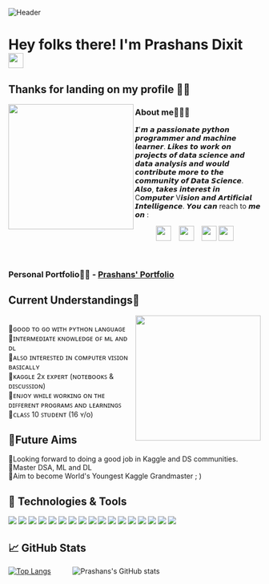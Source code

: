 ![Header](https://github.com/prishuprograms/prishuprograms/blob/main/assets/profile_banner.png "Header") 

# Hey folks there! I'm Prashans Dixit <img src="https://raw.githubusercontent.com/MartinHeinz/MartinHeinz/master/wave.gif" width="30px"> 
## Thanks for landing on my profile 🙏🏻

<p>
  <img width="250" align='left' src="https://github.com/prishuprograms/prishuprograms/blob/main/assets/hello_gif.gif?raw=true">
</p>

### About me🙋🏻‍♂️

𝙄'𝙢 𝙖 𝙥𝙖𝙨𝙨𝙞𝙤𝙣𝙖𝙩𝙚 𝙥𝙮𝙩𝙝𝙤𝙣 𝙥𝙧𝙤𝙜𝙧𝙖𝙢𝙢𝙚𝙧 𝙖𝙣𝙙 𝙢𝙖𝙘𝙝𝙞𝙣𝙚 𝙡𝙚𝙖𝙧𝙣𝙚𝙧. 𝙇𝙞𝙠𝙚𝙨 𝙩𝙤 𝙬𝙤𝙧𝙠 𝙤𝙣 𝙥𝙧𝙤𝙟𝙚𝙘𝙩𝙨 𝙤𝙛 𝙙𝙖𝙩𝙖 𝙨𝙘𝙞𝙚𝙣𝙘𝙚 𝙖𝙣𝙙 𝙙𝙖𝙩𝙖 𝙖𝙣𝙖𝙡𝙮𝙨𝙞𝙨 𝙖𝙣𝙙 𝙬𝙤𝙪𝙡𝙙 𝙘𝙤𝙣𝙩𝙧𝙞𝙗𝙪𝙩𝙚 𝙢𝙤𝙧𝙚 𝙩𝙤 𝙩𝙝𝙚 𝙘𝙤𝙢𝙢𝙪𝙣𝙞𝙩𝙮 𝙤𝙛 𝘿𝙖𝙩𝙖 𝙎𝙘𝙞𝙚𝙣𝙘𝙚. 𝘼𝙡𝙨𝙤, 𝙩𝙖𝙠𝙚𝙨 𝙞𝙣𝙩𝙚𝙧𝙚𝙨𝙩 𝙞𝙣 C𝙤𝙢𝙥𝙪𝙩𝙚𝙧 V𝙞𝙨𝙞𝙤𝙣 𝙖𝙣𝙙 𝘼𝙧𝙩𝙞𝙛𝙞𝙘𝙞𝙖𝙡 𝙄𝙣𝙩𝙚𝙡𝙡𝙞𝙜𝙚𝙣𝙘𝙚. 𝙔𝙤𝙪 𝙘𝙖𝙣 reach to 𝙢𝙚 𝙤𝙣 : <br>
<p align = 'center'>
<a href="https://twitter.com/Dixit05Prashans/"><img height="30" src="https://github.com/prishuprograms/prishuprograms/blob/main/assets/twitter.png?raw=true"></a>&nbsp; &nbsp;  
<a href="https://www.linkedin.com/in/prashans-dixit-b124a9203/"><img height="30" src="https://github.com/prishuprograms/prishuprograms/blob/main/assets/linkedin.png?raw=true"></a>&nbsp; &nbsp;    
<a href="https://www.kaggle.com/prashansdixit"><img height="30"   src="https://github.com/prishuprograms/prishuprograms/blob/main/assets/kaggle.png?raw=true"></a> 
<a href="https://www.instagram.com/dixit_prashans05/"><img height="30"   src="https://github.com/prishuprograms/prishuprograms/blob/main/assets/instagram.png?raw=true"></a>&nbsp; &nbsp; 
</p>
<br>

### Personal Portfolio✌🏻 - [Prashans' Portfolio](https://prashansdixit.wixsite.com/prishuprograms) <br>

## Current Understandings🚩
<p>
  <img width="250" align='right' src="https://github.com/prishuprograms/prishuprograms/blob/main/assets/coding.gif?raw=true">
</p>
<br>
📌ɢᴏᴏᴅ ᴛᴏ ɢᴏ ᴡɪᴛʜ ᴘʏᴛʜᴏɴ ʟᴀɴɢᴜᴀɢᴇ <br>
📌ɪɴᴛᴇʀᴍᴇᴅɪᴀᴛᴇ ᴋɴᴏᴡʟᴇᴅɢᴇ ᴏꜰ ᴍʟ ᴀɴᴅ ᴅʟ <br>
📌ᴀʟꜱᴏ ɪɴᴛᴇʀᴇꜱᴛᴇᴅ ɪɴ ᴄᴏᴍᴘᴜᴛᴇʀ ᴠɪꜱɪᴏɴ ʙᴀꜱɪᴄᴀʟʟʏ <br>
📌ᴋᴀɢɢʟᴇ 2x ᴇxᴘᴇʀᴛ (ɴᴏᴛᴇʙᴏᴏᴋꜱ & ᴅɪꜱᴄᴜꜱꜱɪᴏɴ) <br>
📌ᴇɴᴊᴏʏ ᴡʜɪʟᴇ ᴡᴏʀᴋɪɴɢ ᴏɴ ᴛʜᴇ ᴅɪꜰꜰᴇʀᴇɴᴛ ᴘʀᴏɢʀᴀᴍꜱ ᴀɴᴅ ʟᴇᴀʀɴɪɴɢꜱ <br>
📌ᴄʟᴀꜱꜱ 10 ꜱᴛᴜᴅᴇɴᴛ (16 ʏ/ᴏ)

## 🎯Future Aims
📌Looking forward to doing a good job in Kaggle and DS communities. <br>
📌Master DSA, ML and DL <br> 
📌Aim to become World's Youngest Kaggle Grandmaster ; )

## 🔧 Technologies & Tools
![](https://img.shields.io/badge/OS-Windows-informational?style=flat&logo=windows&logoColor=white&color=2bbc8a)
![](https://img.shields.io/badge/OS-Linux-informational?style=flat&logo=linux&logoColor=white&color=2bbc8a)
![](https://img.shields.io/badge/Code-Python-informational?style=flat&logo=python&logoColor=white&color=2bbc8a)
![](https://img.shields.io/badge/Code-HTML-5-informational?style=flat&logo=html5&logoColor=white&color=2bbc8a)
![](https://img.shields.io/badge/Code-Go-informational?style=flat&logo=go&logoColor=white&color=2bbc8a)
![](https://img.shields.io/badge/Code-Julia-informational?style=flat&logo=julia&logoColor=white&color=2bbc8a)
![](https://img.shields.io/badge/Editor-VSCode-informational?style=flat&logo=vs&logoColor=white&color=2bbc8a)
![](https://img.shields.io/badge/Editor-Pycharm-informational?style=flat&logo=pycharm&logoColor=white&color=2bbc8a)
![](https://img.shields.io/badge/Editor-JupyterNB-informational?style=flat&logo=jupyter&logoColor=white&color=2bbc8a)
![](https://img.shields.io/badge/Editor-JupyterLab-informational?style=flat&logo=jupyter&logoColor=white&color=2bbc8a)
![](https://img.shields.io/badge/Tools-Sklearn-informational?style=flat&logo=scikit-learn&logoColor=white&color=2bbc8a)
![](https://img.shields.io/badge/Tools-Pytorch-informational?style=flat&logo=pytorch&logoColor=white&color=2bbc8a)
![](https://img.shields.io/badge/Tools-Tensorflow-informational?style=flat&logo=tensorflow&logoColor=white&color=2bbc8a)
![](https://img.shields.io/badge/Tools-NLTK-informational?style=flat&logo=nltk&logoColor=white&color=2bbc8a)
![](https://img.shields.io/badge/Tools-Streamlit-informational?style=flat&logo=streamlit&logoColor=white&color=2bbc8a)
![](https://img.shields.io/badge/Shell-GitBash-informational?style=flat&logo=git&logoColor=white&color=2bbc8a)
![](https://img.shields.io/badge/Shell-CMD-informational?style=flat&logo=cmd&logoColor=white&color=2bbc8a)

## 📈 GitHub Stats
[![Top Langs](https://github-readme-stats.vercel.app/api/top-langs/?username=prishuprograms&layout=compact&theme=tokyonight)](https://github.com/prishuprograms/github-readme-stats)
&nbsp; &nbsp; &nbsp; &nbsp; &nbsp;
![Prashans's GitHub stats](https://github-readme-stats.vercel.app/api?username=prishuprograms&show_icons=true&theme=tokyonight)
